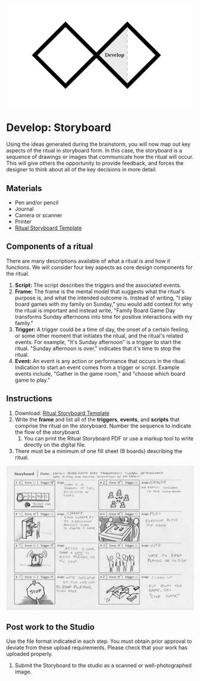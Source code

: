 ![Double Diamond Develop Phase graphic](/assets/dd-process-develop-1200px@2x.png)

# Develop: Storyboard

Using the ideas generated during the brainstorm, you will now map out key aspects of the ritual in storyboard form. In this case, the storyboard is a sequence of drawings or images that communicate how the ritual will occur. This will give others the opportunity to provide feedback, and forces the designer to think about all of the key decisions in more detail.

## Materials

* Pen and/or pencil
* Journal
* Camera or scanner
* Printer
* [Ritual Storyboard Template](https://github.com/dmd-program/dmd-100-sp17/raw/master/assets/ritual-storyboard.pdf "Ritual Storyboard Download")

## Components of a ritual

There are many descriptions available of what a ritual is and how it functions. We will consider four key aspects as core design components for the ritual.

1. **Script:** The script describes the triggers and the associated events.
2. **Frame:** The frame is the mental model that suggests what the ritual's purpose is, and what the intended outcome is. Instead of writing, "I play board games with my family on Sunday," you would add context for why the ritual is important and instead write, "Family Board Game Day transforms Sunday afternoons into time for positive interactions with my family."
3. **Trigger:** A trigger could be a time of day, the onset of a certain feeling, or some other moment that initiates the ritual, and the ritual's related events. For example, "It's Sunday afternoon" is a trigger to start the ritual. "Sunday afternoon is over," indicates that it's time to stop the ritual.
4. **Event:** An event is any action or performance that occurs in the ritual. Indication to start an event comes from a trigger or script. Example events include, "Gather in the game room,"  and "choose which board game to play."

## Instructions

1. Download: [Ritual Storyboard Template](https://github.com/dmd-program/dmd-100-sp17/raw/master/assets/ritual-storyboard.pdf "Ritual Storyboard Download") 
2. Write the **frame** and list all of the **triggers**, **events**, and **scripts** that comprise the ritual on the storyboard. Number the sequence to indicate the flow of the storyboard.
   1. You can print the Ritual Storyboard PDF or use a markup tool to write directly on the digital file.
3. There must be a minimum of one fill sheet (8 boards) describing the ritual.

![Storyboard example image](/assets/ritual-storyboard.jpg)

## Post work to the Studio

Use the file format indicated in each step. You must obtain prior approval to deviate from these upload requirements. Please check that your work has uploaded properly.

1. Submit the Storyboard to the studio as a scanned or well-photographed image.



